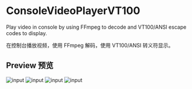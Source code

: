 # ConsoleVideoPlayerVT100

Play video in console by using FFmpeg to decode and VT100/ANSI escape codes to display.

在控制台播放视频，使用 FFmpeg 解码，使用 VT100/ANSI 转义符显示。

## Preview 预览

![input](https://iili.io/JKz5AIs.png)
![input](https://iili.io/JKz5RhG.png)
![input](https://iili.io/JKz5Tpn.png)
![input](https://iili.io/JKzviP4.png)